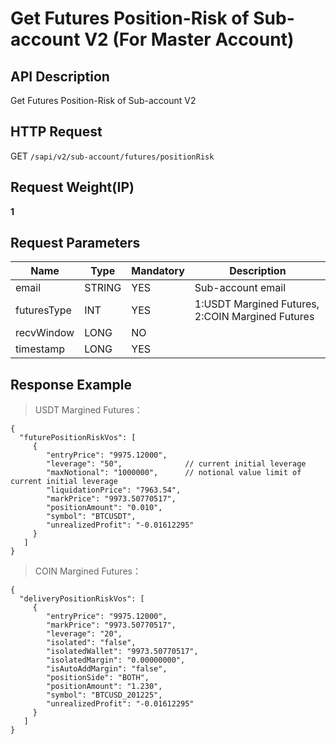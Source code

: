 # Get Futures Position-Risk of Sub-account V2 (For Master Account) 

## API Description​

Get Futures Position-Risk of Sub-account V2

## HTTP Request​

GET `/sapi/v2/sub-account/futures/positionRisk`

## Request Weight(IP)​

**1**

## Request Parameters​

| Name | Type | Mandatory | Description |
| --- | --- | --- | --- |
| email | STRING | YES | Sub-account email |
| futuresType | INT | YES | 1:USDT Margined Futures, 2:COIN Margined Futures |
| recvWindow | LONG | NO |  |
| timestamp | LONG | YES |  |

## Response Example​

> USDT Margined Futures：

```
{  
  "futurePositionRiskVos": [  
     {  
        "entryPrice": "9975.12000",  
        "leverage": "50",              // current initial leverage  
        "maxNotional": "1000000",      // notional value limit of current initial leverage  
        "liquidationPrice": "7963.54",  
        "markPrice": "9973.50770517",  
        "positionAmount": "0.010",  
        "symbol": "BTCUSDT",  
        "unrealizedProfit": "-0.01612295"  
     }  
   ]  
}
```

> COIN Margined Futures：

```
{  
  "deliveryPositionRiskVos": [  
     {  
        "entryPrice": "9975.12000",  
        "markPrice": "9973.50770517",  
        "leverage": "20",            
        "isolated": "false",                  
        "isolatedWallet": "9973.50770517",  
        "isolatedMargin": "0.00000000",  
        "isAutoAddMargin": "false",  
        "positionSide": "BOTH",  
        "positionAmount": "1.230",  
        "symbol": "BTCUSD_201225",  
        "unrealizedProfit": "-0.01612295"  
     }  
   ]  
}
```

